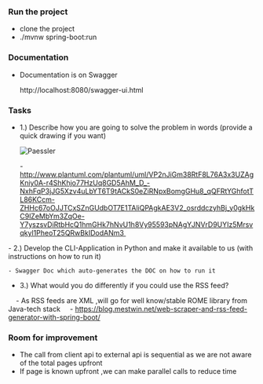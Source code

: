 
  ###  Run the project
  
   - clone the project
   - ./mvnw spring-boot:run

 
 ###  Documentation
  - Documentation is on Swagger
    
     http://localhost:8080/swagger-ui.html
     
 ###  Tasks
 - 1.) Describe how you are going to solve the problem in words (provide a quick drawing if you
  want)
  
     ![Paessler](https://user-images.githubusercontent.com/22238550/121263243-9e92f900-c8b5-11eb-92ae-fff9894746f7.PNG)
    
     -http://www.plantuml.com/plantuml/uml/VP2nJiGm38RtF8L76A3x3UZAgKniy0A-r4ShKhjo77HzUq8GD5AhM_D_-NxhFqP3jJG5Xzv4uLbYT6T9tACkS0eZiRNpxBomgGHu8_qQFRtYGhfotTL86KCcm-ZHHc67oOJJTCxSZnGUdbOT7E1TAliQPAgkAE3V2_osrddczyhBj_y0gkHkC9lZeMbYm3ZqOe-Y7yszsvDiRtbHcQ1hmGHk7hNvU1h8Vy95593pNAgYJNVrD9UYIz5Mrsvqkyl1PheoT25QRwBkIDodANm3     
 
 - 2.) Develop the CLI-Application in Python and make it available to us (with instructions on
  how to run it)
   
    - Swagger Doc which auto-generates the DOC on how to run it     
    
 - 3.) What would you do differently if you could use the RSS feed?

    - As RSS feeds are XML ,will go for well know/stable ROME library from Java-tech stack
    - https://blog.mestwin.net/web-scraper-and-rss-feed-generator-with-spring-boot/

 ###  Room for improvement
  
   - The call from client api to external api is sequential as we are not aware of the total pages upfront
   - If page is known upfront ,we can make parallel calls to reduce time


